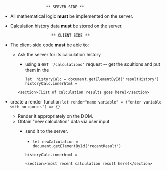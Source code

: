                        ** SERVER SIDE **

* All mathematical logic **must** be implemented on the server.



* Calculation history data **must** be stored on the server.




                        ** CLIENT SIDE **

* The client-side code **must** be able to:

  * Ask the server for its calculation history
    - using a `GET '/calculations'` request
        -- get the soultions and put them in the 

       `let  historyCalc = document.getElementById('resultHistory')`
       `historyCalc.innerhtml =`
       
     `<section>(list of calculation results goes here)</section>`

* create a render function
`let render"name variable" = ("enter variable with no quotes") => {}`
    - Render it appropriately on the DOM.
    

  * Obtain "new calculation" data via user input
    - send it to the server.
        *   `let newCalculation = document.getElementById('recentResult')`

       `historyCalc.innerhtml =`

         `<section>(most recent calculation result here)</section>`
